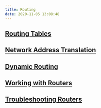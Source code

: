 ```yaml
---
title: Routing
date: 2020-11-05 13:08:48
---
```


## [Routing Tables](2020-11-05--13-33-55Z--routing_tables.md)

## [Network Address Translation](2020-11-05--14-26-29Z--network_address_translation.md)

## [Dynamic Routing](2020-11-05--14-57-33Z--dynamic_routing.md)

## [Working with Routers](2020-11-07--15-38-21Z--working_with_routers.md)

## [Troubleshooting Routers](2020-11-07--16-05-40Z--troubleshooting_routers.md)

